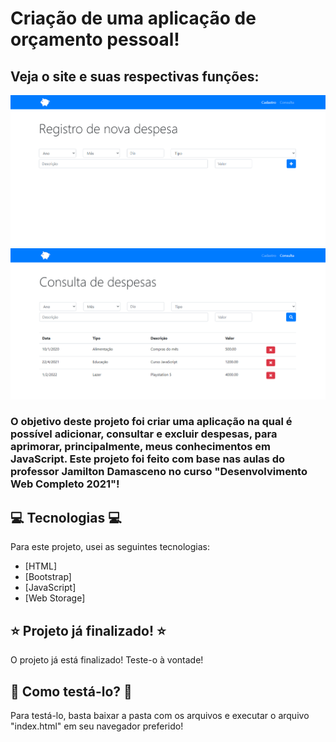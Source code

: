# Criação de uma aplicação de orçamento pessoal!

## Veja o site e suas respectivas funções:

![Demonstração index](https://github.com/LeoHPC/Aplicacao-Orcamento-Pessoal/blob/main/Demonstra%C3%A7%C3%B5es/Demonstra%C3%A7%C3%A3o_index.png)
![Demonstração consulta](https://github.com/LeoHPC/Aplicacao-Orcamento-Pessoal/blob/main/Demonstra%C3%A7%C3%B5es/Demonstra%C3%A7%C3%A3o_consulta.png)

### O objetivo deste projeto foi criar uma aplicação na qual é possível adicionar, consultar e excluir despesas, para aprimorar, principalmente, meus conhecimentos em JavaScript. Este projeto foi feito com base nas aulas do professor Jamilton Damasceno no curso "Desenvolvimento Web Completo 2021"!

## :computer: Tecnologias :computer:

Para este projeto, usei as seguintes tecnologias:

- [HTML]
- [Bootstrap]
- [JavaScript]
- [Web Storage]

## :star: Projeto já finalizado! :star:

O projeto já está finalizado! Teste-o à vontade!

## :iphone: Como testá-lo? :iphone:

Para testá-lo, basta baixar a pasta com os arquivos e executar o arquivo "index.html" em seu navegador preferido!
